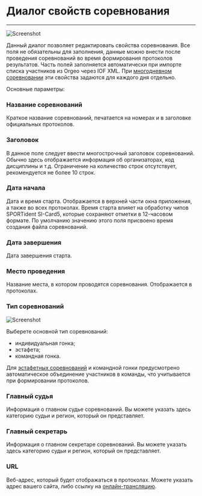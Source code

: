 # Диалог свойств соревнования

---

![Screenshot](../../img/dialog_event_properties.png)

Данный диалог позволяет редактировать свойства соревнования.
Все поля не обязательны для заполнения, данные можно внести после проведения соревнований во время формирования протоколов результатов.
Часть полей заполняется автоматически при импорте списка участников из Orgeo через IOF XML.
При [многодневном соревновании](../../user-guide/multiday.md) эти свойства задаются для каждого дня отдельно.

Основные параметры:

### Название соревнований

Краткое название соревнований, печатается на номерах и в заголовке официальных протоколов.

### Заголовок

В данное поле следует ввести многострочный заголовок соревнований.
Обычно здесь отображается информация об организаторах, код дисциплины и т.д.
Ограничение на количество строк отсутствует, рекомендуется не более 10 строк.

### Дата начала

Дата и время старта.
Отображается в верхней части окна приложения, а также во всех протоколах.
Время старта влияет на обработку чипов SPORTident SI-Card5, которые сохраняют отметки в 12-часовом формате.
По умолчанию значению этого поля присвоено время создания файла соревнований. 

### Дата завершения

Дата завершения старта. 

### Место проведения

Название места, в котором проводятся соревнования.
Отображается в протоколах. 

### Тип соревнований

![Screenshot](../../img/dialog_event_properties_types.png)

Выберете основной тип соревнований:
- индивидуальная гонка;
- эстафета; 
- командная гонка.

Для [эстафетных соревнований](../../todo.md) и командной гонки предусмотрено автоматическое объединение участников в команды,
что учитывается при формировании протоколов.

### Главный судья

Информация о главном судье соревнований.
Вы можете указать здесь категорию судьи и регион, который он представляет.

### Главный секретарь

Информация о главном секретаре соревнований.
Вы можете указать здесь категорию судьи и регион, который он представляет.

### URL

Веб-адрес, который будет отображаться в протоколах.
Можете указать адрес вашего сайта, либо ссылку на [онлайн-трансляцию](../../user-guide/online_orgeo.md).

